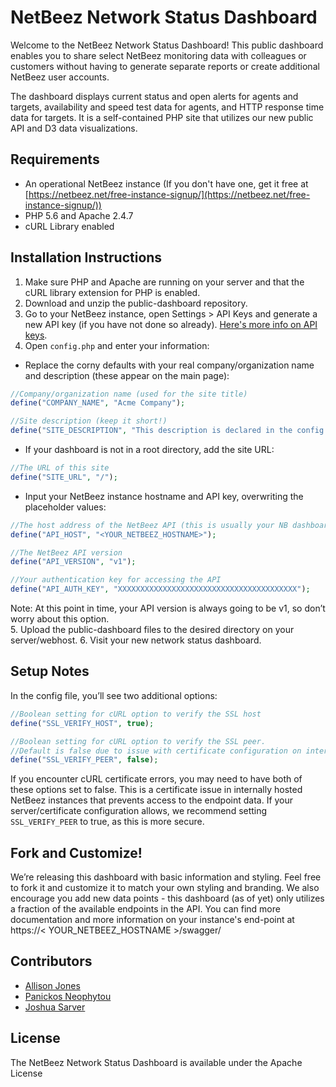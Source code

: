 # NetBeez Network Status Dashboard

Welcome to the NetBeez Network Status Dashboard!  This public dashboard enables you to share select NetBeez monitoring data with colleagues or customers without having to generate separate reports or create additional NetBeez user accounts.

The dashboard displays current status and open alerts for agents and targets, availability and speed test data for agents, and HTTP response time data for targets.  It is a self-contained PHP site that utilizes our new public API and D3 data visualizations.

## Requirements

* An operational NetBeez instance (If you don't have one, get it free at [https://netbeez.net/free-instance-signup/](https://netbeez.net/free-instance-signup/))
* PHP 5.6 and Apache 2.4.7
* cURL Library enabled

## Installation Instructions

1. Make sure PHP and Apache are running on your server and that the cURL library extension for PHP is enabled.
2. Download and unzip the public-dashboard repository.  
3. Go to your NetBeez instance, open Settings > API Keys and generate a new API key (if you have not done so already). [Here's more info on API keys](https://netbeez.zendesk.com/hc/en-us/articles/217532786-Settings-API-Keys).
4. Open `config.php` and enter your information:
  * Replace the corny defaults with your real company/organization name and description (these appear on the main page):
   ```php
//Company/organization name (used for the site title)
define("COMPANY_NAME", "Acme Company");

//Site description (keep it short!)
define("SITE_DESCRIPTION", "This description is declared in the config file!");
```   
  * If your dashboard is not in a root directory, add the site URL:
   ```php
//The URL of this site
define("SITE_URL", "/");
```   
  * Input your NetBeez instance hostname and API key, overwriting the placeholder values:


   ```php
//The host address of the NetBeez API (this is usually your NB dashboard's hostname)
define("API_HOST", "<YOUR_NETBEEZ_HOSTNAME>");

//The NetBeez API version
define("API_VERSION", "v1");

//Your authentication key for accessing the API
define("API_AUTH_KEY", "XXXXXXXXXXXXXXXXXXXXXXXXXXXXXXXXXXXXXXXX");
```   
   Note: At this point in time, your API version is always going to be v1, so don’t worry about this option.   
5. Upload the public-dashboard files to the desired directory on your server/webhost.
6. Visit your new network status dashboard.


## Setup Notes

In the config file, you’ll see two additional options:

```php
//Boolean setting for cURL option to verify the SSL host
define("SSL_VERIFY_HOST", true);

//Boolean setting for cURL option to verify the SSL peer.
//Default is false due to issue with certificate configuration on internal NetBeez instances
define("SSL_VERIFY_PEER", false);
```
If you encounter cURL certificate errors, you may need to have both of these options set to false.  This is a certificate issue in internally hosted NetBeez instances that prevents access to the endpoint data. If your server/certificate configuration allows, we recommend setting `SSL_VERIFY_PEER` to true, as this is more secure.


## Fork and Customize!

We’re releasing this dashboard with basic information and styling.  Feel free to fork it and customize it to match your own styling and branding.  We also encourage you add new data points - this dashboard (as of yet) only utilizes a fraction of the available endpoints in the API. You can find more documentation and more information on your instance's end-point at https://< YOUR_NETBEEZ_HOSTNAME >/swagger/


## Contributors

* [Allison Jones](https://github.com/alambertj)
* [Panickos Neophytou](https://github.com/panickos)
* [Joshua Sarver](https://github.com/joshS314159)


## License

The NetBeez Network Status Dashboard is available under the Apache License
